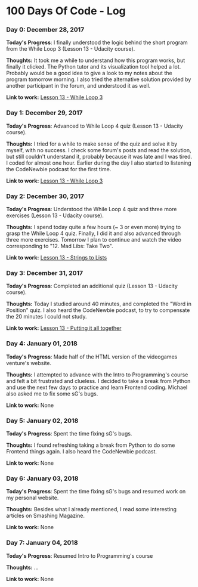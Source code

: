 # 100 Days Of Code - Log

### Day 0: December 28, 2017

**Today's Progress**: I finally understood the logic behind the short program from the While Loop 3 (Lesson 13 - Udacity course).

**Thoughts:** It took me a while to understand how this program works, but finally it clicked. The Python tutor and its visualization tool helped a lot. Probably would be a good idea to give a look to my notes about the program tomorrow morning. I also tried the alternative solution provided by another participant in the forum, and understood it as well.

**Link to work:** [Lesson 13 - While Loop 3](https://goo.gl/EryJKy)

### Day 1: December 29, 2017

**Today's Progress**: Advanced to While Loop 4 quiz (Lesson 13 - Udacity course).

**Thoughts:** I tried for a while to make sense of the quiz and solve it by myself, with no success. I check some forum's posts and read the solution, but still couldn't understand it, probably because it was late and I was tired. I coded for almost one hour. Earlier during the day I also started to listening the CodeNewbie podcast for the first time.

**Link to work:** [Lesson 13 - While Loop 3](https://goo.gl/UhYRfj)

### Day 2: December 30, 2017

**Today's Progress**: Understood the While Loop 4 quiz and three more exercises (Lesson 13 - Udacity course).

**Thoughts:** I spend today quite a few hours (~ 3 or even more) trying to grasp the While Loop 4 quiz. Finally, I did it and also advanced through three more exercises. Tomorrow I plan to continue and watch the video corresponding to "12. Mad Libs: Take Two". 

**Link to work:** [Lesson 13 - Strings to Lists](https://goo.gl/74ijgT)

### Day 3: December 31, 2017

**Today's Progress**: Completed an additional quiz (Lesson 13 - Udacity course).

**Thoughts:** Today I studied around 40 minutes, and completed the "Word in Position" quiz. I also heard the CodeNewbie podcast, to try to compensate the 20 minutes I could not study.

**Link to work:** [Lesson 13 - Putting it all together](https://goo.gl/i74Vqf)

### Day 4: January 01, 2018

**Today's Progress**: Made half of the HTML version of the videogames venture's website.

**Thoughts:** I attempted to advance with the Intro to Programming's course and felt a bit frustrated and clueless. I decided to take a break from Python and use the next few days to practice and learn Frontend coding. Michael also asked me to fix some sG's bugs.

**Link to work:** None

### Day 5: January 02, 2018

**Today's Progress**: Spent the time fixing sG's bugs.

**Thoughts:** I found refreshing taking a break from Python to do some Frontend things again. I also heard the CodeNewbie podcast.

**Link to work:** None

### Day 6: January 03, 2018

**Today's Progress**: Spent the time fixing sG's bugs and resumed work on my personal website.

**Thoughts:** Besides what I already mentioned, I read some interesting articles on Smashing Magazine.

**Link to work:** None


### Day 7: January 04, 2018

**Today's Progress**: Resumed Intro to Programming's course

**Thoughts:** ...

**Link to work:** None

